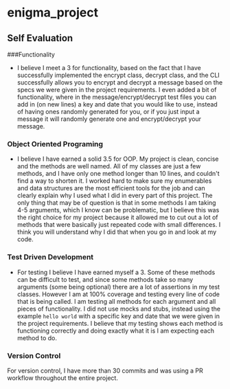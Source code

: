 # enigma_project

## Self Evaluation

###Functionality
* I believe I meet a 3 for functionality, based on the fact that I have successfully implemented the encrypt class, decrypt class, and the CLI successfully allows you to encrypt and decrypt a message based on the specs we were given in the project requirements. I even added a bit of functionality, where in the message/encrypt/decrypt test files you can add in (on new lines) a key and date that you would like to use, instead of having ones randomly generated for you, or if you just input a message it will randomly generate one and encrypt/decrypt your message.

### Object Oriented Programing
* I believe I have earned a solid 3.5 for OOP. My project is clean, concise and the methods are well named. All of my classes are just a few methods, and I have only one method longer than 10 lines, and couldn't find a way to shorten it. I worked hard to make sure my enumerables and data structures are the most efficient tools for the job and can clearly explain why I used what I did in every part of this project. The only thing that may be of question is that in some methods I am taking 4-5 arguments, which I know can be problematic, but I believe this was the right choice for my project because it allowed me to cut out a lot of methods that were basically just repeated code with small differences. I think you will understand why I did that when you go in and look at my code.

### Test Driven Development
* For testing I believe I have earned myself a 3. Some of these methods can be difficult to test, and since some methods take so many arguments (some being optional) there are a lot of assertions in my test classes. However I am at 100% coverage and testing every line of code that is being called. I am testing all methods for each argument and all pieces of functionality. I did not use mocks and stubs, instead using the example `hello world` with a specific key and date that we were given in the project requirements. I believe that my testing shows each method is functioning correctly and doing exactly what it is I am expecting each method to do.

### Version Control
For version control, I have more than 30 commits and was using a PR workflow throughout the entire project.
